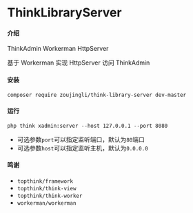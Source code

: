 # ThinkLibraryServer

#### 介绍

ThinkAdmin Workerman HttpServer

基于 Workerman 实现 HttpServer 访问 ThinkAdmin

#### 安装

`composer require zoujingli/think-library-server dev-master`

#### 运行

`php think xadmin:server --host 127.0.0.1 --port 8080`

* 可选参数`port`可以指定监听端口，默认为`80`端口
* 可选参数`host`可以指定监听主机，默认为`0.0.0.0`

#### 鸣谢

* `topthink/framework`
* `topthink/think-view`
* `topthink/think-worker`
* `workerman/workerman`
